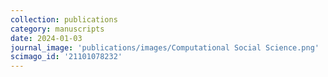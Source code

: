 ```yaml
---
collection: publications
category: manuscripts
date: 2024-01-03
journal_image: 'publications/images/Computational Social Science.png'
scimago_id: '21101078232'
---
```

